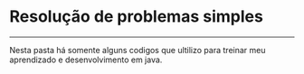 # Resolução de problemas simples
---
Nesta pasta há somente alguns codigos que ultilizo para treinar meu aprendizado e desenvolvimento em java.
